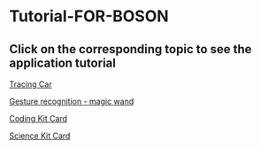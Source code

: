# Tutorial-FOR-BOSON

## Click on the corresponding topic to see the application tutorial

[ Tracing Car](https://github.com/joanna1122/Tutorial-FOR-BOSON/blob/master/Tracing%20Car.md)

[ Gesture recognition - magic wand](https://github.com/joanna1122/Tutorial-FOR-BOSON/blob/master/Gesture%20recognition%20-%20magic%20wand.md)

[Coding Kit Card](https://github.com/joanna1122/Tutorial-FOR-BOSON/blob/master/Coding%20Kit%20Card.pdf)

[Science Kit Card](https://github.com/joanna1122/Tutorial-FOR-BOSON/blob/master/Since%20Kit%20Card.pdf)
